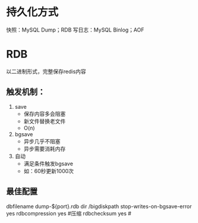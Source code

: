 # 持久化方式
快照：MySQL Dump；RDB
写日志：MySQL Binlog；AOF

# RDB
以二进制形式，完整保存redis内容

## 触发机制：
1. save
	- 保存内容多会阻塞
	- 新文件替换老文件
	- O(n)
2. bgsave
	- 异步几乎不阻塞
	- 异步需要消耗内存
3. 自动
	- 满足条件触发bgsave
	- 如：60秒更新1000次

## 最佳配置
dbfilename dump-${port}.rdb
dir /bigdiskpath
stop-writes-on-bgsave-error yes
rdbcompression yes #压缩
rdbchecksum yes #